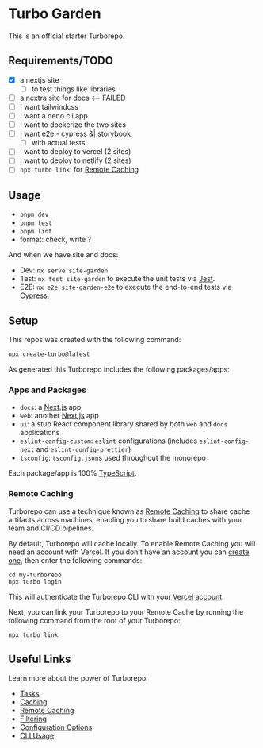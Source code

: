 # Turbo Garden

This is an official starter Turborepo.

## Requirements/TODO

- [x] a nextjs site
  - [ ] to test things like libraries
- [ ] a nextra site for docs <-- FAILED
- [ ] I want tailwindcss
- [ ] I want a deno cli app
- [ ] I want to dockerize the two sites
- [ ] I want e2e - cypress &| storybook
  - [ ] with actual tests
- [ ] I want to deploy to vercel (2 sites)
- [ ] I want to deploy to netlify (2 sites)
- [ ] `npx turbo link`: for [Remote Caching](https://turbo.build/repo/docs/core-concepts/remote-caching)

## Usage

- `pnpm dev`
- `pnpm test`
- `pnpm lint`
- format: check, write ?

And when we have site and docs:

- Dev: `nx serve site-garden`
- Test: `nx test site-garden` to execute the unit tests via [Jest](https://jestjs.io).
- E2E: `nx e2e site-garden-e2e` to execute the end-to-end tests via [Cypress](https://www.cypress.io).

## Setup

This repos was created with the following command:

```sh
npx create-turbo@latest
```

As generated this Turborepo includes the following packages/apps:

### Apps and Packages

- `docs`: a [Next.js](https://nextjs.org/) app
- `web`: another [Next.js](https://nextjs.org/) app
- `ui`: a stub React component library shared by both `web` and `docs` applications
- `eslint-config-custom`: `eslint` configurations (includes `eslint-config-next` and `eslint-config-prettier`)
- `tsconfig`: `tsconfig.json`s used throughout the monorepo

Each package/app is 100% [TypeScript](https://www.typescriptlang.org/).

### Remote Caching

Turborepo can use a technique known as [Remote Caching](https://turbo.build/repo/docs/core-concepts/remote-caching) to share cache artifacts across machines, enabling you to share build caches with your team and CI/CD pipelines.

By default, Turborepo will cache locally. To enable Remote Caching you will need an account with Vercel. If you don't have an account you can [create one](https://vercel.com/signup), then enter the following commands:

```
cd my-turborepo
npx turbo login
```

This will authenticate the Turborepo CLI with your [Vercel account](https://vercel.com/docs/concepts/personal-accounts/overview).

Next, you can link your Turborepo to your Remote Cache by running the following command from the root of your Turborepo:

```
npx turbo link
```

## Useful Links

Learn more about the power of Turborepo:

- [Tasks](https://turbo.build/repo/docs/core-concepts/monorepos/running-tasks)
- [Caching](https://turbo.build/repo/docs/core-concepts/caching)
- [Remote Caching](https://turbo.build/repo/docs/core-concepts/remote-caching)
- [Filtering](https://turbo.build/repo/docs/core-concepts/monorepos/filtering)
- [Configuration Options](https://turbo.build/repo/docs/reference/configuration)
- [CLI Usage](https://turbo.build/repo/docs/reference/command-line-reference)
